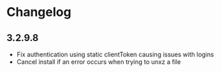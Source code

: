 # Changelog

## 3.2.9.8

-   Fix authentication using static clientToken causing issues with logins
-   Cancel install if an error occurs when trying to unxz a file
